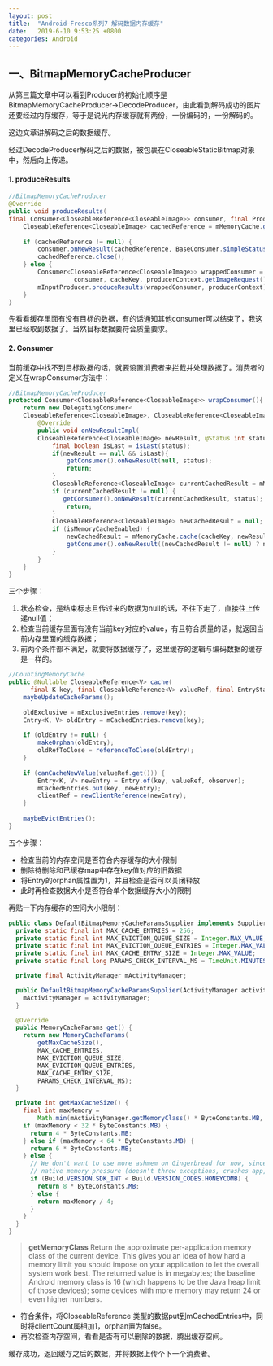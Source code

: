 ```yaml
---
layout: post
title:  "Android-Fresco系列7 解码数据内存缓存"
date:   2019-6-10 9:53:25 +0800
categories: Android
---
```


## 一、BitmapMemoryCacheProducer
从第三篇文章中可以看到Producer的初始化顺序是BitmapMemoryCacheProducer->DecodeProducer，由此看到解码成功的图片还要经过内存缓存，等于是说光内存缓存就有两份，一份编码的，一份解码的。

这边文章讲解码之后的数据缓存。

经过DecodeProducer解码之后的数据，被包裹在CloseableStaticBitmap对象中，然后向上传递。

####  1. produceResults
```java
//BitmapMemoryCacheProducer
@Override
public void produceResults(
final Consumer<CloseableReference<CloseableImage>> consumer, final ProducerContext producerContext) {
    CloseableReference<CloseableImage> cachedReference = mMemoryCache.get(cacheKey);
    
    if (cachedReference != null) {
        consumer.onNewResult(cachedReference, BaseConsumer.simpleStatusForIsLast(isFinal));
        cachedReference.close();
    } else {
        Consumer<CloseableReference<CloseableImage>> wrappedConsumer = wrapConsumer(
                  consumer, cacheKey, producerContext.getImageRequest().isMemoryCacheEnabled());
        mInputProducer.produceResults(wrappedConsumer, producerContext);
    }
}
```
先看看缓存里面有没有目标的数据，有的话通知其他consumer可以结束了，我这里已经取到数据了。当然目标数据要符合质量要求。

####  2. Consumer
当前缓存中找不到目标数据的话，就要设置消费者来拦截并处理数据了。消费者的定义在wrapConsumer方法中：
```java
//BitmapMemoryCacheProducer
protected Consumer<CloseableReference<CloseableImage>> wrapConsumer(){
    return new DelegatingConsumer<
    CloseableReference<CloseableImage>, CloseableReference<CloseableImage>>(consumer) {
        @Override
        public void onNewResultImpl(
        CloseableReference<CloseableImage> newResult, @Status int status) {
            final boolean isLast = isLast(status);
            if(newResult == null && isLast){
                getConsumer().onNewResult(null, status);
                return;
            }
            CloseableReference<CloseableImage> currentCachedResult = mMemoryCache.get(cacheKey);
            if (currentCachedResult != null) {
               getConsumer().onNewResult(currentCachedResult, status);
                return;
            }
            CloseableReference<CloseableImage> newCachedResult = null;
            if (isMemoryCacheEnabled) {
                newCachedResult = mMemoryCache.cache(cacheKey, newResult);
                getConsumer().onNewResult((newCachedResult != null) ? newCachedResult : newResult, status);
            }
        }
    }
}
```
三个步骤：

1. 状态检查，是结束标志且传过来的数据为null的话，不往下走了，直接往上传递null值；
2. 检查当前缓存里面有没有当前key对应的value，有且符合质量的话，就返回当前内存里面的缓存数据；
3. 前两个条件都不满足，就要将数据缓存了，这里缓存的逻辑与编码数据的缓存是一样的。

```java
//CountingMemoryCache
public @Nullable CloseableReference<V> cache(
      final K key, final CloseableReference<V> valueRef, final EntryStateObserver<K> observer) {
    maybeUpdateCacheParams();
    
    oldExclusive = mExclusiveEntries.remove(key);
    Entry<K, V> oldEntry = mCachedEntries.remove(key);
    
    if (oldEntry != null) {
        makeOrphan(oldEntry);
        oldRefToClose = referenceToClose(oldEntry);
    }
    
    if (canCacheNewValue(valueRef.get())) {
        Entry<K, V> newEntry = Entry.of(key, valueRef, observer);
        mCachedEntries.put(key, newEntry);
        clientRef = newClientReference(newEntry);
    }
    
    maybeEvictEntries();
}
```
五个步骤：
- 检查当前的内存空间是否符合内存缓存的大小限制
- 删除待删除和已缓存map中存在key值对应的旧数据
- 将Entry的orphan属性置为1，并且检查是否可以关闭释放
- 此时再检查数据大小是否符合单个数据缓存大小的限制

再贴一下内存缓存的空间大小限制：
```java
public class DefaultBitmapMemoryCacheParamsSupplier implements Supplier<MemoryCacheParams> {
  private static final int MAX_CACHE_ENTRIES = 256;
  private static final int MAX_EVICTION_QUEUE_SIZE = Integer.MAX_VALUE;
  private static final int MAX_EVICTION_QUEUE_ENTRIES = Integer.MAX_VALUE;
  private static final int MAX_CACHE_ENTRY_SIZE = Integer.MAX_VALUE;
  private static final long PARAMS_CHECK_INTERVAL_MS = TimeUnit.MINUTES.toMillis(5);

  private final ActivityManager mActivityManager;

  public DefaultBitmapMemoryCacheParamsSupplier(ActivityManager activityManager) {
    mActivityManager = activityManager;
  }

  @Override
  public MemoryCacheParams get() {
    return new MemoryCacheParams(
        getMaxCacheSize(),
        MAX_CACHE_ENTRIES,
        MAX_EVICTION_QUEUE_SIZE,
        MAX_EVICTION_QUEUE_ENTRIES,
        MAX_CACHE_ENTRY_SIZE,
        PARAMS_CHECK_INTERVAL_MS);
  }

  private int getMaxCacheSize() {
    final int maxMemory =
        Math.min(mActivityManager.getMemoryClass() * ByteConstants.MB, Integer.MAX_VALUE);
    if (maxMemory < 32 * ByteConstants.MB) {
      return 4 * ByteConstants.MB;
    } else if (maxMemory < 64 * ByteConstants.MB) {
      return 6 * ByteConstants.MB;
    } else {
      // We don't want to use more ashmem on Gingerbread for now, since it doesn't respond well to
      // native memory pressure (doesn't throw exceptions, crashes app, crashes phone)
      if (Build.VERSION.SDK_INT < Build.VERSION_CODES.HONEYCOMB) {
        return 8 * ByteConstants.MB;
      } else {
        return maxMemory / 4;
      }
    }
  }
}
```
> **getMemoryClass** 
Return the approximate per-application memory class of the current device. This gives you an idea of how hard a memory limit you should impose on your application to let the overall system work best. The returned value is in megabytes; the baseline Android memory class is 16 (which happens to be the Java heap limit of those devices); some devices with more memory may return 24 or even higher numbers.

- 符合条件，将CloseableReference<CloseableStaticBitmap>
类型的数据put到mCachedEntries中，同时将clientCount属相加1，orphan置为false。
- 再次检查内存空间，看看是否有可以删除的数据，腾出缓存空间。

缓存成功，返回缓存之后的数据，并将数据上传个下一个消费者。
